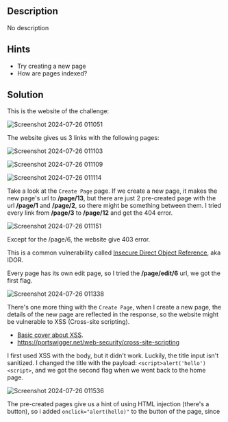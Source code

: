 ## Description
No description
## Hints 
- Try creating a new page
- How are pages indexed?
## Solution
This is the website of the challenge:

![Screenshot 2024-07-26 011051](https://github.com/user-attachments/assets/13015a04-5e5c-4a3d-a1f4-db4ea21b6fc8)

The website gives us 3 links with the following pages:

![Screenshot 2024-07-26 011103](https://github.com/user-attachments/assets/77395c4a-a1ce-44a3-9c78-ac68cbe6e91d)

![Screenshot 2024-07-26 011109](https://github.com/user-attachments/assets/6c9bd9a5-cfa8-43d6-8365-354b57b1887f)

![Screenshot 2024-07-26 011114](https://github.com/user-attachments/assets/c78ae3f5-c7fe-4f3c-8189-62cca1f95b97)

Take a look at the `Create Page` page. If we create a new page, it makes the new page's url to **/page/13**, but there are just 2 pre-created page with the url **/page/1** and **/page/2**, so there might be something between them. I tried every link from **/page/3** to **/page/12** and get the 404 error.

![Screenshot 2024-07-26 011151](https://github.com/user-attachments/assets/c0fec301-ee15-4d7d-b419-da916cce2024)

Except for the /page/6, the website give 403 error.

This is a common vulnerability called [Insecure Direct Object Reference](https://cheatsheetseries.owasp.org/cheatsheets/Insecure_Direct_Object_Reference_Prevention_Cheat_Sheet.html), aka IDOR.

Every page has its own edit page, so I tried the **/page/edit/6** url, we got the first flag.

![Screenshot 2024-07-26 011338](https://github.com/user-attachments/assets/fe95ca24-7b54-4295-8d6c-6eaedbfe03b6)

There's one more thing with the `Create Page`, when I create a new page, the details of the new page are reflected in the response, so the website might be vulnerable to XSS (Cross-site scripting). 

- [Basic cover about XSS](https://viblo.asia/p/ky-thuat-tan-cong-xss-va-cach-ngan-chan-YWOZr0Py5Q0).
- https://portswigger.net/web-security/cross-site-scripting

I first used XSS with the body, but it didn't work. Luckily, the title input isn't sanitized. I changed the title with the payload: `<script>alert('hello')<script>`, and we got the second flag when we went back to the home page.

![Screenshot 2024-07-26 011536](https://github.com/user-attachments/assets/a086dbd1-fa8d-402b-8c4d-dd1c356ba332)

The pre-created pages give us a hint of using HTML injection (there's a button), so i added `onclick="alert(hello)"` to the button of the page, since <script> is filtered but not attributed inside <>, the third flag is in the source code.

![Screenshot 2024-07-26 012005](https://github.com/user-attachments/assets/c3805d7b-b7ae-46f6-bd0d-4998862b4bc6)

Another common injection is SQLi, so I changed the URL of the page and got the final flag.

![Screenshot 2024-07-26 012224](https://github.com/user-attachments/assets/b83a3687-e71c-405d-935b-8461bec3e16f)

I want to give my thanks to `Bernardo de Araujo`, `ternera`, `anushang` and `isaac wangethi` for their write-ups, i had had no idea what to do before reading them.
